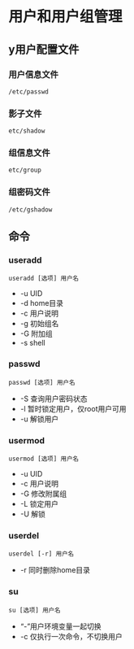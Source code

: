 # 用户和用户组管理

## y用户配置文件

### 用户信息文件

`/etc/passwd`

### 影子文件

`etc/shadow`

### 组信息文件

`etc/group`

### 组密码文件

`/etc/gshadow`

## 命令

### useradd

```shell
useradd [选项] 用户名
```

* -u UID
* -d home目录
* -c 用户说明
* -g 初始组名
* -G 附加组
* -s shell

### passwd

```shell
passwd [选项] 用户名
```

* -S 查询用户密码状态
* -l 暂时锁定用户，仅root用户可用
* -u 解锁用户

### usermod

```shell
usermod [选项] 用户名
```

* -u UID
* -c 用户说明
* -G 修改附属组
* -L 锁定用户
* -U 解锁

### userdel

```shell
userdel [-r] 用户名
```

* -r 同时删除home目录

### su

```shell
su [选项] 用户名
```

* “-”用户环境变量一起切换
* -c 仅执行一次命令，不切换用户